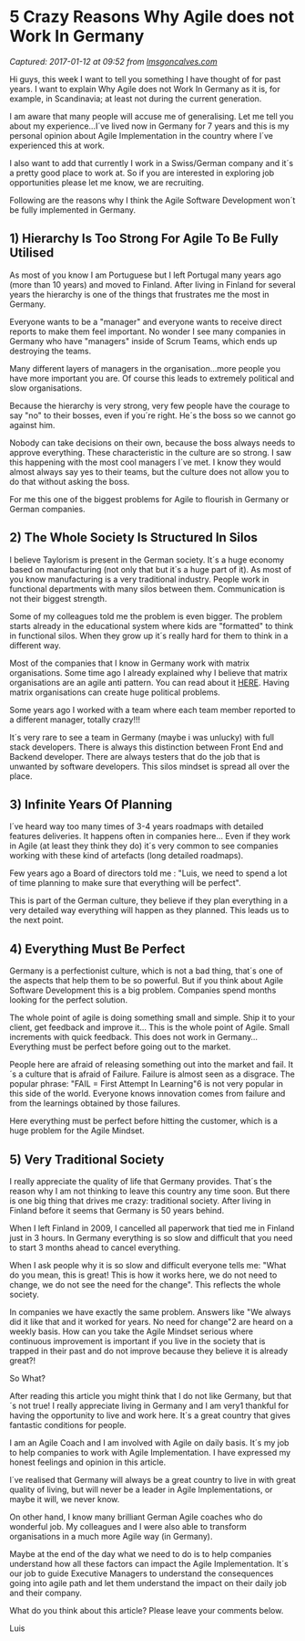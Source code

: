 # 5 Crazy Reasons Why Agile does not Work In Germany

_Captured: 2017-01-12 at 09:52 from [lmsgoncalves.com](http://lmsgoncalves.com/2016/05/01/5-crazy-reasons-agile-not-work-germany/)_

Hi guys, this week I want to tell you something I have thought of for past years. I want to explain Why Agile does not Work In Germany as it is, for example, in Scandinavia; at least not during the current generation.

I am aware that many people will accuse me of generalising. Let me tell you about my experience…I´ve lived now in Germany for 7 years and this is my personal opinion about Agile Implementation in the country where I´ve experienced this at work.

I also want to add that currently I work in a Swiss/German company and it´s a pretty good place to work at. So if you are interested in exploring job opportunities please let me know, we are recruiting.

Following are the reasons why I think the Agile Software Development won´t be fully implemented in Germany.

## 1) Hierarchy Is Too Strong For Agile To Be Fully Utilised

As most of you know I am Portuguese but I left Portugal many years ago (more than 10 years) and moved to Finland. After living in Finland for several years the hierarchy is one of the things that frustrates me the most in Germany.

Everyone wants to be a "manager" and everyone wants to receive direct reports to make them feel important. No wonder I see many companies in Germany who have "managers" inside of Scrum Teams, which ends up destroying the teams.

Many different layers of managers in the organisation…more people you have more important you are. Of course this leads to extremely political and slow organisations.

Because the hierarchy is very strong, very few people have the courage to say "no" to their bosses, even if you´re right. He´s the boss so we cannot go against him.

Nobody can take decisions on their own, because the boss always needs to approve everything. These characteristic in the culture are so strong. I saw this happening with the most cool managers I´ve met. I know they would almost always say yes to their teams, but the culture does not allow you to do that without asking the boss.

For me this one of the biggest problems for Agile to flourish in Germany or German companies.

## 2) The Whole Society Is Structured In Silos

I believe Taylorism is present in the German society. It´s a huge economy based on manufacturing (not only that but it´s a huge part of it). As most of you know manufacturing is a very traditional industry. People work in functional departments with many silos between them. Communication is not their biggest strength.

Some of my colleagues told me the problem is even bigger. The problem starts already in the educational system where kids are "formatted" to think in functional silos. When they grow up it´s really hard for them to think in a different way.

Most of the companies that I know in Germany work with matrix organisations. Some time ago I already explained why I believe that matrix organisations are an agile anti pattern. You can read about it [HERE](http://lmsgoncalves.com/2014/08/18/organisation-structure-matrix-organisation-might-harm-company/). Having matrix organisations can create huge political problems.

Some years ago I worked with a team where each team member reported to a different manager, totally crazy!!!

It´s very rare to see a team in Germany (maybe i was unlucky) with full stack developers. There is always this distinction between Front End and Backend developer. There are always testers that do the job that is unwanted by software developers. This silos mindset is spread all over the place.

## 3) Infinite Years Of Planning

I´ve heard way too many times of 3-4 years roadmaps with detailed features deliveries. It happens often in companies here… Even if they work in Agile (at least they think they do) it´s very common to see companies working with these kind of artefacts (long detailed roadmaps).

Few years ago a Board of directors told me : "Luis, we need to spend a lot of time planning to make sure that everything will be perfect".

This is part of the German culture, they believe if they plan everything in a very detailed way everything will happen as they planned. This leads us to the next point.

## 4) Everything Must Be Perfect

Germany is a perfectionist culture, which is not a bad thing, that´s one of the aspects that help them to be so powerful. But if you think about Agile Software Development this is a big problem. Companies spend months looking for the perfect solution.

The whole point of agile is doing something small and simple. Ship it to your client, get feedback and improve it… This is the whole point of Agile. Small increments with quick feedback. This does not work in Germany… Everything must be perfect before going out to the market.

People here are afraid of releasing something out into the market and fail. It´s a culture that is afraid of Failure. Failure is almost seen as a disgrace. The popular phrase: "FAIL = First Attempt In Learning"6 is not very popular in this side of the world. Everyone knows innovation comes from failure and from the learnings obtained by those failures.

Here everything must be perfect before hitting the customer, which is a huge problem for the Agile Mindset.

## 5) Very Traditional Society

I really appreciate the quality of life that Germany provides. That´s the reason why I am not thinking to leave this country any time soon. But there is one big thing that drives me crazy: traditional society. After living in Finland before it seems that Germany is 50 years behind.

When I left Finland in 2009, I cancelled all paperwork that tied me in Finland just in 3 hours. In Germany everything is so slow and difficult that you need to start 3 months ahead to cancel everything.

When I ask people why it is so slow and difficult everyone tells me: "What do you mean, this is great! This is how it works here, we do not need to change, we do not see the need for the change". This reflects the whole society.

In companies we have exactly the same problem. Answers like "We always did it like that and it worked for years. No need for change"2 are heard on a weekly basis. How can you take the Agile Mindset serious where continuous improvement is important if you live in the society that is trapped in their past and do not improve because they believe it is already great?!

So What?

After reading this article you might think that I do not like Germany, but that´s not true! I really appreciate living in Germany and I am very1 thankful for having the opportunity to live and work here. It´s a great country that gives fantastic conditions for people.

I am an Agile Coach and I am involved with Agile on daily basis. It´s my job to help companies to work with Agile Implementation. I have expressed my honest feelings and opinion in this article.

I´ve realised that Germany will always be a great country to live in with great quality of living, but will never be a leader in Agile Implementations, or maybe it will, we never know.

On other hand, I know many brilliant German Agile coaches who do wonderful job. My colleagues and I were also able to transform organisations in a much more Agile way (in Germany).

Maybe at the end of the day what we need to do is to help companies understand how all these factors can impact the Agile Implementation. It´s our job to guide Executive Managers to understand the consequences going into agile path and let them understand the impact on their daily job and their company.

What do you think about this article? Please leave your comments below.

Luis
